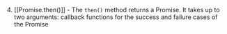 4. [[Promise.then()]] - The `then()` method returns a Promise. It takes up to two arguments: callback functions for the success and failure cases of the Promise